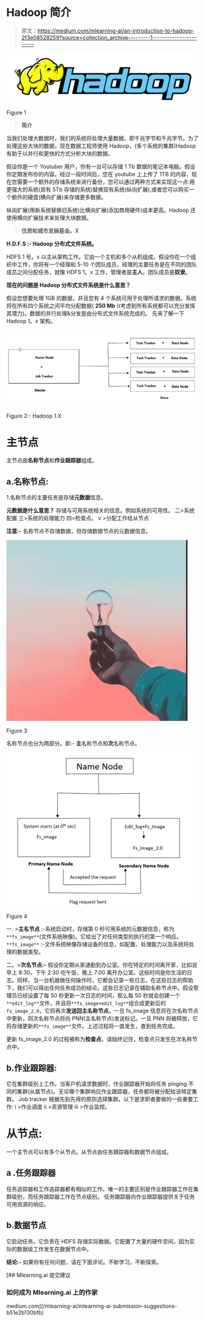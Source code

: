 # Hadoop 简介

> 原文：<https://medium.com/mlearning-ai/an-introduction-to-hadoop-2f3e08528259?source=collection_archive---------1----------------------->

![](img/252042f37cc6d0582a986fc7e18a4f8a.png)

Figure 1

> **简介**

当我们处理大数据时，我们的系统将处理大量数据，即千兆字节和千兆字节。为了处理这些大块的数据，现在数据工程师使用 Hadoop，(多个系统的集群)Hadoop 有助于以并行和更快的方式分析大块的数据。

假设你是一个 Youtuber 用户，你有一台可以存储 1 Tb 数据的笔记本电脑。假设你定期发布你的内容。经过一段时间后，您在 youtube 上上传了 1TB 的内容，现在您需要一个额外的存储系统来进行备份，您可以通过两种方式来实现这一点:用更强大的系统(具有 5Tb 存储的系统)替换现有系统(纵向扩展),或者您可以购买一个额外的硬盘(横向扩展)来存储更多数据。

纵向扩展(用新系统替换旧系统)比横向扩展(添加商用硬件)成本更高。Hadoop 还使用横向扩展技术来处理大块数据。

> **住房和城市发展基金。X**

**H.D.F.S :- Hadoop 分布式文件系统。**

HDFS 1 号。x 以主从架构工作。它由一个主机和多个从机组成。假设你在一个组织中工作，你将有一个经理和 5-10 个团队成员，经理的主要任务是在不同的团队成员之间分配任务，就像 HDFS 1。x 工作，管理者是**主人**，团队成员是**奴隶**。

**现在的问题是 Hadoop 分布式文件系统是什么意思？**

假设您想要处理 1GB 的数据，并且您有 4 个系统可用于处理所请求的数据。系统将在所有四个系统之间平均分配数据( **250 Mb** )(考虑到所有系统都可以充分发挥其潜力)。数据的并行处理&分发是由分布式文件系统完成的。
先来了解一下 Hadoop 1。x 架构。

![](img/0b627719c6a7b9ff46a023c51afc5d56.png)

Figure 2:- Hadoop 1.X

# **主节点**

主节点由**名称节点**和**作业跟踪器**组成。

## a.名称节点:

1.名称节点的主要任务是存储**元数据**信息。

**元数据是什么意思？** 存储与可用系统相关的信息。例如系统的可用性。
二>系统配置
三>系统的处理能力
四>检查点。
v >分配工作给从节点

**注意:-** 名称节点不存储数据，但存储数据节点的元数据信息。

![](img/75c95343e587b473c05feda62c2d698d.png)

Figure 3

名称节点也分为两部分。即:- **主**名称节点和**次**名称节点。

![](img/8fbe96cff731bf3c60801c1041b486bb.png)

Figure 4

一. >**主名节点** :-系统启动时，存储第 0 秒可用系统的元数据信息，称为`**fs_image**`(文件系统映像)。它给出了对任何类型的执行的第一个响应。
`**fs_image**` :-文件系统映像存储设备的信息，如配置、处理能力以及系统将处理的数据类型。

二。>**次名节点:-** 假设你定期从家通勤到办公室。你在特定的时间离开家，比如说早上 8:30，下午 2:30 吃午饭，晚上 7:00 离开办公室。这些时间是你生活的日志。同样，当一台机器做任何操作时，它都会记录一些日志，在这些日志的帮助下，我们可以得出任何任务成功的结论。这些日志记录在辅助名称节点中。假设管理员已经设置了每 50 秒更新一次日志的时间，那么每 50 秒就会创建一个`**edit_log**`文件，并且将`**fs_image+edit_log**`组合成更新后的`fs_image_2.0`，它将再次**发送回主名称节点**。一旦 fs_image 信息将在次名称节点中更新，则次名称节点将向 PNN(主名称节点)发送标记。一旦 PNN 将被释放，它将存储更新的`**fs_image**`文件。上述过程将一直发生，直到任务完成。

更新 fs_image_2.0 的过程被称为**检查点**，请始终记住，检查点只发生在次名称节点中。

## b.作业跟踪器:

它在集群级别上工作。当客户机请求数据时，作业跟踪器开始将任务 pinging 不同的集群(从属节点)。无论哪个集群响应作业跟踪器，任务都将被分配给该特定集群。
Job tracker 根据先到先得的原则选择集群。以下是求职者要做的一些重要工作:
i >作业调度
ii >资源管理
iii >作业监控。

# 从节点:

一个主节点可以有多个从节点。从节点由任务跟踪器和数据节点组成。

## **a .任务跟踪器**

任务追踪器和工作追踪器都有相似的工作。唯一的主要区别是作业跟踪器工作在集群级别，而任务跟踪器工作在节点级别。
任务跟踪器向作业跟踪器提供关于任务可用资源的响应。

## b.数据节点

它启动任务。它负责在 HDFS 存储实际数据。它配置了大量的硬件空间，因为实际的数据级工作发生在数据节点中。

**结论:-**
如果你有任何问题，请在下面评论。不断学习，不断探索。

[](/mlearning-ai/mlearning-ai-submission-suggestions-b51e2b130bfb) [## Mlearning.ai 提交建议

### 如何成为 Mlearning.ai 上的作家

medium.com](/mlearning-ai/mlearning-ai-submission-suggestions-b51e2b130bfb)